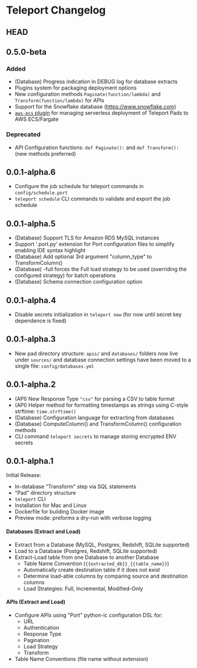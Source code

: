 # Teleport Changelog

## HEAD

## 0.5.0-beta
### Added
* (Database) Progress indication in DEBUG log for database extracts
* Plugins system for packaging deployment options
* New configuration methods `Paginate(function/lambda)` and `Transform(function/lambda)` for APIs
* Support for the Snowflake database (https://www.snowflake.com)
* [`aws-ecs` plugin](https://github.com/Teleport-Data/teleport-aws-ecs#teleport-aws-ecs) for managing serverless deployment of Teleport Pads to AWS ECS/Fargate

### Deprecated
* API Configuration functions: `def Paginate():` and `def Transform():` (new methods preferred)

## 0.0.1-alpha.6

* Configure the job schedule for teleport commands in `config/schedule.port`
* `teleport schedule` CLI commands to validate and export the job schedule

## 0.0.1-alpha.5

* (Database) Support TLS for Amazon RDS MySQL instances
* Support '.port.py' extension for Port configuration files to simplify enabling IDE syntax highlight
* (Database) Add optional 3rd argument "column_type" to TransformColumn()
* (Database) -full forces the Full load strategy to be used (overriding the configured strategy) for batch operations
* (Database) Schema connection configuration option

## 0.0.1-alpha.4

* Disable secrets initialization in `teleport new` (for now until secret key dependence is fixed)

## 0.0.1-alpha.3

* New pad directory structure: `apis/` and `databases/` folders now live under `sources/` and database
  connection settings have been moved to a single file: `config/databases.yml`

## 0.0.1-alpha.2

* (API) New Response Type `"csv"` for parsing a CSV to table format
* (API) Helper method for formatting timestamps as strings using C-style strftime: `time.strftime()`
* (Database) Configuration language for extracting from databases
* (Database) ComputeColumn() and TransformColumn() configuration methods
* CLI command `teleport secrets` to manage storing encrypted ENV secrets

## 0.0.1-alpha.1

Initial Release:

- In-database "Transform" step via SQL statements
- "Pad" directory structure
- `teleport` CLI
- Installation for Mac and Linux
- Dockerfile for building Docker image
- Preview mode: preforms a dry-run with verbose logging

#### Databases (Extract and Load)

- Extract from a Database (MySQL, Postgres, Redshift, SQLite supported)
- Load to a  Database (Postgres, Redshift, SQLite supported)
- Extract-Load table from one Database to another Database
  - Table Name Convention (`{{extracted_db}}_{{table_name}}`)
  - Automatically create destination table if it does not exist
  - Determine load-able columns by comparing source and destination columns
  - Load Strategies: Full, Incremental, Modified-Only

#### APIs (Extract and Load)

- Configure APIs using "Port" python-ic configuration DSL for:
  - URL
  - Authentication
  - Response Type
  - Pagination
  - Load Strategy
  - Transform
- Table Name Conventions (file name without extension)

